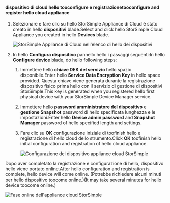 #### <a name="tooconfigure-and-register-hello-cloud-appliance"></a><span data-ttu-id="96e8b-101">dispositivo di cloud hello tooconfigure e registrazione</span><span class="sxs-lookup"><span data-stu-id="96e8b-101">tooconfigure and register hello cloud appliance</span></span>

1. <span data-ttu-id="96e8b-102">Selezionare e fare clic su hello StorSimple Appliance di Cloud è stato creato in hello **dispositivi** blade.</span><span class="sxs-lookup"><span data-stu-id="96e8b-102">Select and click hello StorSimple Cloud Appliance you created in hello **Devices** blade.</span></span>

    ![StorSimple Appliance di Cloud nell'elenco di hello dei dispositivi](./media/storsimple-8000-create-cloud-appliance-u2/sca-create3.png)
2. <span data-ttu-id="96e8b-104">In hello **Configura dispositivo** pannello hello i passaggi seguenti:</span><span class="sxs-lookup"><span data-stu-id="96e8b-104">In hello **Configure device** blade, do hello following steps:</span></span>
    
    1. <span data-ttu-id="96e8b-105">Immettere hello **chiave DEK del servizio** hello spazio disponibile.</span><span class="sxs-lookup"><span data-stu-id="96e8b-105">Enter hello **Service Data Encryption Key** in hello space provided.</span></span> <span data-ttu-id="96e8b-106">Questa chiave viene generata durante la registrazione dispositivo fisico prima hello con il servizio di gestione di dispositivi StorSimple.</span><span class="sxs-lookup"><span data-stu-id="96e8b-106">This key is generated when you registered hello first physical device with your StorSimple Device Manager service.</span></span>

    2. <span data-ttu-id="96e8b-107">Immettere hello **password amministratore del dispositivo** e **gestione Snapshot** password di hello specificata lunghezza e le impostazioni.</span><span class="sxs-lookup"><span data-stu-id="96e8b-107">Enter hello **Device admin password** and **Snapshot Manager** password of hello specified length and settings.</span></span>

    3. <span data-ttu-id="96e8b-108">Fare clic su **OK** configurazione iniziale di toofinish hello e registrazione di hello cloud dello strumento.</span><span class="sxs-lookup"><span data-stu-id="96e8b-108">Click **OK** toofinish hello initial configuration and registration of hello cloud appliance.</span></span>
    
        ![Configurazione del dispositivo appliance cloud StorSimple](./media/storsimple-8000-configure-register-cloud-appliance/sca-configure1.png)

<span data-ttu-id="96e8b-110">Dopo aver completato la registrazione e configurazione di hello, dispositivo hello viene portato online.</span><span class="sxs-lookup"><span data-stu-id="96e8b-110">After hello configuration and registration is complete, hello device will come online.</span></span> <span data-ttu-id="96e8b-111">(Potrebbe richiedere alcuni minuti per hello dispositivo toocome online.)</span><span class="sxs-lookup"><span data-stu-id="96e8b-111">(It may take several minutes for hello device toocome online.)</span></span>

![Fase online dell'appliance cloud StorSimple](./media/storsimple-8000-configure-register-cloud-appliance/sca-configure2.png)

